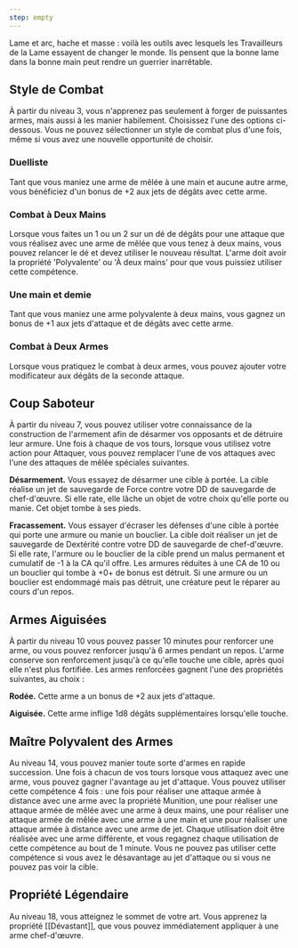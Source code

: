 ```yaml
---
step: empty
---
```

Lame et arc, hache et masse : voilà les outils avec lesquels les Travailleurs de la Lame essayent de changer le monde. Ils pensent que la bonne lame dans la bonne main peut rendre un guerrier inarrêtable.

## Style de Combat

À partir du niveau 3, vous n'apprenez pas seulement à forger de puissantes armes, mais aussi à les manier habilement. Choisissez l'une des options ci-dessous. Vous ne pouvez sélectionner un style de combat plus d'une fois, même si vous avez une nouvelle opportunité de choisir.

### Duelliste
Tant que vous maniez une arme de mêlée à une main et aucune autre arme, vous bénéficiez d'un bonus de +2 aux jets de dégâts avec cette arme.

### Combat à Deux Mains
Lorsque vous faites un 1 ou un 2 sur un dé de dégâts pour une attaque que vous réalisez avec une arme de mêlée que vous tenez à deux mains, vous pouvez relancer le dé et devez utiliser le nouveau résultat. L'arme doit avoir la propriété 'Polyvalente' ou 'À deux mains' pour que vous puissiez utiliser cette compétence.

### Une main et demie
Tant que vous maniez une arme polyvalente à deux mains, vous gagnez un bonus de +1 aux jets d'attaque et de dégâts avec cette arme.

### Combat à Deux Armes
Lorsque vous pratiquez le combat à deux armes, vous pouvez ajouter votre modificateur aux dégâts de la seconde attaque.

## Coup Saboteur

À partir du niveau 7, vous pouvez utiliser votre connaissance de la construction de l'armement afin de désarmer vos opposants et de détruire leur armure. Une fois à chaque de vos tours, lorsque vous utilisez votre action pour Attaquer, vous pouvez remplacer l'une de vos attaques avec l'une des attaques de mêlée spéciales suivantes.

__Désarmement.__ Vous essayez de désarmer une cible à portée. La cible réalise un jet de sauvegarde de Force contre votre DD de sauvegarde de chef-d'œuvre. Si elle rate, elle lâche un objet de votre choix qu'elle porte ou manie. Cet objet tombe à ses pieds.

__Fracassement.__ Vous essayer d'écraser les défenses d'une cible à portée qui porte une armure ou manie un bouclier. La cible doit réaliser un jet de sauvegarde de Dextérité contre votre DD de sauvegarde de chef-d'œuvre. Si elle rate, l'armure ou le bouclier de la cible prend un malus permanent et cumulatif de -1 à la CA qu'il offre. Les armures réduites à une CA de 10 ou un bouclier qui tombe à +0+ de bonus est détruit. Si une armure ou un bouclier est endommagé mais pas détruit, une créature peut le réparer au cours d'un repos.

## Armes Aiguisées

À partir du niveau 10 vous pouvez passer 10 minutes pour renforcer une arme, ou vous pouvez renforcer jusqu'à 6 armes pendant un repos. L'arme conserve son renforcement jusqu'à ce qu'elle touche une cible, après quoi elle n'est plus fortifiée. Les armes renforcées gagnent l'une des propriétés suivantes, au choix :

__Rodée.__ Cette arme a un bonus de +2 aux jets d'attaque.

__Aiguisée.__ Cette arme inflige 1d8 dégâts supplémentaires lorsqu'elle touche.

## Maître Polyvalent des Armes

Au niveau 14, vous pouvez manier toute sorte d'armes en rapide succession. Une fois à chacun de vos tours lorsque vous attaquez avec une arme, vous pouvez gagner l'avantage au jet d'attaque. Vous pouvez utiliser cette compétence 4 fois : une fois pour réaliser une attaque armée à distance avec une arme avec la propriété Munition, une pour réaliser une attaque armée de mêlée avec une arme à deux mains, une pour réaliser une attaque armée de mêlée avec une arme à une main et une pour réaliser une attaque armée à distance avec une arme de jet. Chaque utilisation doit être réalisée avec une arme différente, et vous regagnez chaque utilisation de cette compétence au bout de 1 minute. Vous ne pouvez pas utiliser cette compétence si vous avez le désavantage au jet d'attaque ou si vous ne pouvez pas voir la cible.

## Propriété Légendaire

Au niveau 18, vous atteignez le sommet de votre art. Vous apprenez la propriété [[Dévastant]], que vous pouvez immédiatement appliquer à une arme chef-d'œuvre.